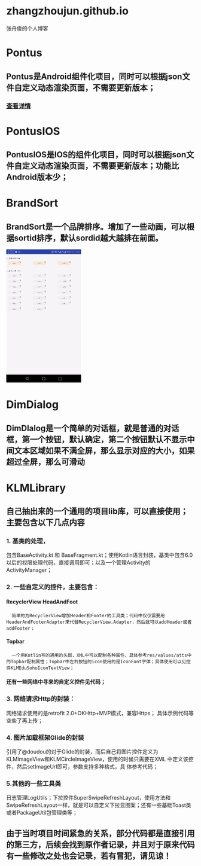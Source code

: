 # zhangzhoujun.github.io
张舟俊的个人博客

# Pontus
## Pontus是Android组件化项目，同时可以根据json文件自定义动态渲染页面，不需要更新版本；
### [查看详情](https://github.com/zhangzhoujun/zhangzhoujun.github.io-1/tree/master/pontus#readme)
  
# PontusIOS
## PontusIOS是IOS的组件化项目，同时可以根据json文件自定义动态渲染页面，不需要更新版本；功能比Android版本少；

# BrandSort

## BrandSort是一个品牌排序。增加了一些动画，可以根据sortid排序，默认sordid越大越排在前面。

![演示Gif](https://github.com/dim1989/zhangzhoujun.github.io/blob/master/BrandSort/yanshi.gif?raw=true)


# DimDialog

## DimDIalog是一个简单的对话框，就是普通的对话框，第一个按钮，默认确定，第二个按钮默认不显示中间文本区域如果不满全屏，那么显示对应的大小，如果超过全屏，那么可滑动

# KLMLibrary

## 自己抽出来的一个通用的项目lib库，可以直接使用；主要包含以下几点内容
### 1. 基类的处理，
包含BaseActivity.kt 和 BaseFragment.kt；使用Kotlin语言封装，基类中包含6.0以后的权限处理代码，直接调用即可；以及一个管理Activity的ActivityManager；
### 2. 一些自定义的控件，主要包含：
  #### RecyclerView HeadAndFoot
      简单的为RecyclerView增加Header和Footer的工具类；代码中仅仅需要用HeaderAndFooterAdapter来代替RecyclerView.Adapter，然后就可以addHeader或者addFooter；
   #### Topbar
      一个用Kotlin写的通用的头部，XML中可以配制各种属性，具体参考res/values/atts中的Topbar配制属性；Topbar中左右按钮的icon使用的是IconFont字体；具体使用可以见控件KLMEduSohoIconTextView；
 #### 还有一些网络中寻来的自定义控件见代码；
### 3. 网络请求Http的封装：
   网络请求使用的是retrofit 2.0+OKHttp+MVP模式，兼容Https；
   具体示例代码等空些了再上传；
### 4. 图片加载框架Glide的封装
   引用了@doudou的对于Glide的封装，而后自己将图片控件定义为KLMImageView和KLMCircleImageView，使用的时候只需要在XML 中定义该控件，然后setImageUrl即可，参数支持多种格式，具 体参考代码；
### 5.其他的一些工具类
   日志管理LogUtils；下拉控件SuperSwipeRefreshLayout，使用方法和SwipeRefreshLayout一样，就是可以自定义下拉显图案；还有一些基础Toast类或者PackageUtil包管理类等；
   
## 由于当时项目时间紧急的关系，部分代码都是直接引用的第三方，后续会找到原作者记录，并且对于原来代码有一些修改之处也会记录，若有冒犯，请见谅！



